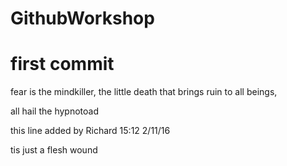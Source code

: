 # GithubWorkshop
# first commit
fear is the mindkiller, the little death that brings ruin to all beings,

all hail the hypnotoad

this line added by Richard 15:12 2/11/16


tis just a flesh wound